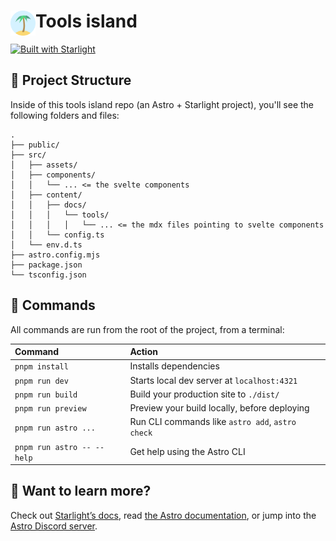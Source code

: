 # <img src="https://raw.githubusercontent.com/Winbee/tools-island/main/src/assets/island-color.svg" alt="" align="left" width="40" height="40"> Tools island

[![Built with Starlight](https://astro.badg.es/v2/built-with-starlight/tiny.svg)](https://starlight.astro.build)

## 🚀 Project Structure

Inside of this tools island repo (an Astro + Starlight project), you'll see the following folders and files:

```
.
├── public/
├── src/
│   ├── assets/
│   ├── components/
│   │   └── ... <= the svelte components
│   ├── content/
│   │   ├── docs/
│   │   │   └── tools/
│   │   │   │   └── ... <= the mdx files pointing to svelte components
│   │   └── config.ts
│   └── env.d.ts
├── astro.config.mjs
├── package.json
└── tsconfig.json
```

## 🧞 Commands

All commands are run from the root of the project, from a terminal:

| Command                    | Action                                           |
| :------------------------- | :----------------------------------------------- |
| `pnpm install`             | Installs dependencies                            |
| `pnpm run dev`             | Starts local dev server at `localhost:4321`      |
| `pnpm run build`           | Build your production site to `./dist/`          |
| `pnpm run preview`         | Preview your build locally, before deploying     |
| `pnpm run astro ...`       | Run CLI commands like `astro add`, `astro check` |
| `pnpm run astro -- --help` | Get help using the Astro CLI                     |

## 👀 Want to learn more?

Check out [Starlight’s docs](https://starlight.astro.build/), read [the Astro documentation](https://docs.astro.build), or jump into the [Astro Discord server](https://astro.build/chat).
